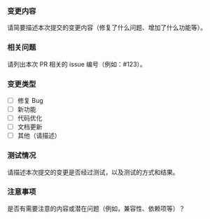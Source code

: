 ### 变更内容

请简要描述本次提交的变更内容（修复了什么问题、增加了什么功能等）。

### 相关问题

请列出本次 PR 相关的 issue 编号（例如：#123）。

### 变更类型

- [ ] 修复 Bug
- [ ] 新功能
- [ ] 代码优化
- [ ] 文档更新
- [ ] 其他（请描述）

### 测试情况

请描述本次提交的变更是否经过测试，以及测试的方式和结果。

### 注意事项

是否有需要注意的内容或潜在问题（例如，兼容性、依赖项等）？
